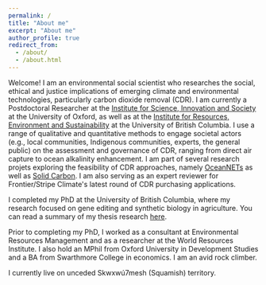 ```yaml
---
permalink: /
title: "About me"
excerpt: "About me"
author_profile: true
redirect_from: 
  - /about/
  - /about.html
---
```

Welcome! I am an environmental social scientist who researches the social, ethical and justice implications of emerging climate and environmental technologies, particularly carbon dioxide removal (CDR). I am currently a Postdoctoral Researcher at the [Institute for Science, Innovation and Society](https://www.insis.ox.ac.uk) at the University of Oxford, as well as at the [Institute for Resources, Environment and Sustainability](https://www.ires.ubc.ca) at the University of British Columbia. I use a range of qualitative and quantitative methods to engage societal actors (e.g., local communities, Indigenous communities, experts, the general public) on the assessment and governance of CDR, ranging from direct air capture to ocean alkalinity enhancement. I am part of several research projets exploring the feasibility of CDR approaches, namely [OceanNETs](https://www.oceannets.eu/) as well as [Solid Carbon](https://solidcarbon.ca/). I am also serving as an expert reviewer for Frontier/Stripe Climate's latest round of CDR purchasing applications. 

I completed my PhD at the University of British Columbia, where my research focused on gene editing and synthetic biology in agriculture. You can read a summary of my thesis research [here](https://sara-nawaz.github.io/files/Nawaz%20thesis%20summary.pdf).

Prior to completing my PhD, I worked as a consultant at Environmental Resources Management and as a researcher at the World Resources Institute. I also hold an MPhil from Oxford University in Development Studies and a BA from Swarthmore College in economics. I am an avid rock climber. 

I currently live on unceded Skwxwú7mesh (Squamish) territory.
